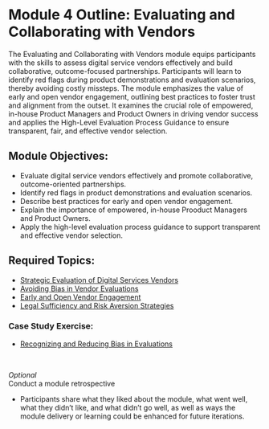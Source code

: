 # Module 4 Outline: Evaluating and Collaborating with Vendors 
The Evaluating and Collaborating with Vendors module equips participants with the skills to assess digital service vendors effectively and build collaborative, outcome-focused partnerships. Participants will learn to identify red flags during product demonstrations and evaluation scenarios, thereby avoiding costly missteps. The module emphasizes the value of early and open vendor engagement, outlining best practices to foster trust and alignment from the outset. It examines the crucial role of empowered, in-house Product Managers and Product Owners in driving vendor success and applies the High-Level Evaluation Process Guidance to ensure transparent, fair, and effective vendor selection.

## Module Objectives:
- Evaluate digital service vendors effectively and promote collaborative, outcome-oriented partnerships.
- Identify red flags in product demonstrations and evaluation scenarios.
- Describe best practices for early and open vendor engagement.
- Explain the importance of empowered, in-house Prooduct Managers and Product Owners.
- Apply the high-level evaluation process guidance to support transparent and effective vendor selection.

## Required Topics:
- [Strategic Evaluation of Digital Services Vendors](https://github.com/usds/ditap-curriculum-update/blob/main/3_Curriculum/3C_DITAP-Adaptation-Curriculum/3C.2_DITAP-Strategy-For-Executive-Leaders-Curriculum/Module%204/Strategic%20Evaluation%20of%20Digital%20Services%20Vendors.md)
- [Avoiding Bias in Vendor Evaluations](https://github.com/usds/ditap-curriculum-update/blob/main/3_Curriculum/3C_DITAP-Adaptation-Curriculum/3C.2_DITAP-Strategy-For-Executive-Leaders-Curriculum/Module%204/Avoiding%20Bias%20in%20Vendor%20Evaluations.md)
- [Early and Open Vendor Engagement](https://github.com/usds/ditap-curriculum-update/blob/main/3_Curriculum/3C_DITAP-Adaptation-Curriculum/3C.2_DITAP-Strategy-For-Executive-Leaders-Curriculum/Module%204/Early%20and%20Open%20Vendor%20Engagement.md)
- [Legal Sufficiency and Risk Aversion Strategies](https://github.com/usds/ditap-curriculum-update/blob/main/3_Curriculum/3C_DITAP-Adaptation-Curriculum/3C.2_DITAP-Strategy-For-Executive-Leaders-Curriculum/Module%204/Legal%20Sufficiency%20and%20Risk%20Aversion%20Strategies.md)
  
### Case Study Exercise:
- [Recognizing and Reducing Bias in Evaluations](https://github.com/usds/ditap-curriculum-update/blob/main/3_Curriculum/3C_DITAP-Adaptation-Curriculum/3C.2_DITAP-Strategy-For-Executive-Leaders-Curriculum/Module%204/Case%20Study%20Exercise%3A%20Recognizing%20and%20Reducing%20Bias%20in%20Evaluations.md)
<br>

_Optional_ </br>
Conduct a module retrospective
- Participants share what they liked about the module, what went well, what they didn’t like, and what didn’t go well, as well as ways the module delivery or learning could be enhanced for future iterations.

